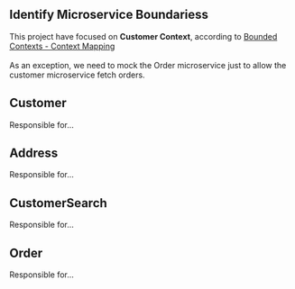 <div>
  <h2>Identify Microservice Boundariess</h2>
  This project have focused on <b>Customer Context</b>, according to <a href="bounded-contexts-context-mapping.md">Bounded Contexts - Context Mapping</a>
  <br><br>
  As an exception, we need to mock the Order microservice just to allow the customer microservice fetch orders. 
</div>

<div>
  <h2>Customer</h2>
  Responsible for...
</div>

<div>
  <h2>Address</h2>
  Responsible for...
</div>

<div>
  <h2>CustomerSearch</h2>
  Responsible for...
</div>

<div>
  <h2>Order</h2>
  Responsible for...
</div>
